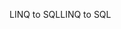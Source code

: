 <span data-ttu-id="1234a-101">LINQ to SQL</span><span class="sxs-lookup"><span data-stu-id="1234a-101">LINQ to SQL</span></span>